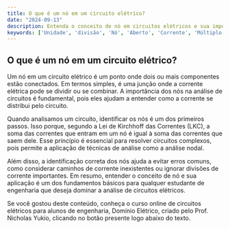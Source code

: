 ```yaml
---
title: O que é um nó em um circuito elétrico?
date: "2024-09-13"
description: Entenda o conceito de nó em circuitos elétricos e sua importância na análise de circuitos.
keywords: ['Unidade', 'divisão', 'Nó', 'Aberto', 'Corrente', 'Múltiplo', 'Básico']
---
```


## O que é um nó em um circuito elétrico?

Um nó em um circuito elétrico é um ponto onde dois ou mais componentes estão conectados. Em termos simples, é uma junção onde a corrente elétrica pode se dividir ou se combinar. A importância dos nós na análise de circuitos é fundamental, pois eles ajudam a entender como a corrente se distribui pelo circuito.

Quando analisamos um circuito, identificar os nós é um dos primeiros passos. Isso porque, segundo a Lei de Kirchhoff das Correntes (LKC), a soma das correntes que entram em um nó é igual à soma das correntes que saem dele. Esse princípio é essencial para resolver circuitos complexos, pois permite a aplicação de técnicas de análise como a análise nodal.

Além disso, a identificação correta dos nós ajuda a evitar erros comuns, como considerar caminhos de corrente inexistentes ou ignorar divisões de corrente importantes. Em resumo, entender o conceito de nó e sua aplicação é um dos fundamentos básicos para qualquer estudante de engenharia que deseja dominar a análise de circuitos elétricos.

Se você gostou deste conteúdo, conheça o curso online de circuitos elétricos para alunos de engenharia, Domínio Elétrico, criado pelo Prof. Nicholas Yukio, clicando no botão presente logo abaixo do texto.